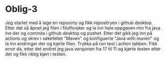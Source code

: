 # Oblig-3

Jeg startet med å lage en reposirty og fikk repositryen i github desktop. Etter det så åpnet jeg filen i filutforsker og la inn hele oppgaven min fra java inn der og commita i github desktop og pushet. 
Etter det gikk jeg inn på actions og skrev i søkefeltet "Maven" og konfiguerte "Java with maven" og la inn endringer der og kjørte filen. 
Trykka på run test i action tabben. Fikk error da, etter det endret jeg java versjonen fra 17 til 11 og kjørte testen etter det og fikk riktig kjørt i testen. 
